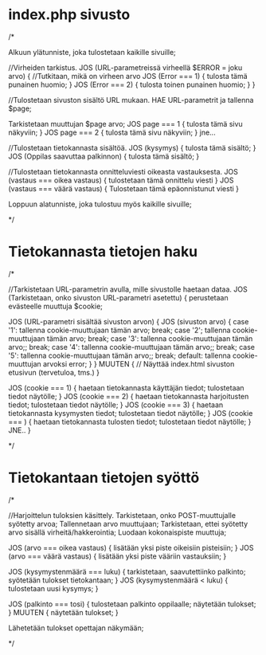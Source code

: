 # index.php sivusto
/*

Alkuun ylätunniste, joka tulostetaan kaikille sivuille;


//Virheiden tarkistus.
JOS (URL-parametreissä virheellä $ERROR = joku arvo) {
  //Tutkitaan, mikä on virheen arvo
  JOS (Error === 1) {
    tulosta tämä punainen huomio;
  }
  JOS (Error === 2) {
    tulosta toinen punainen huomio;
  }
}


//Tulostetaan sivuston sisältö URL mukaan.
HAE URL-parametrit ja tallenna $page;

Tarkistetaan muuttujan $page arvo;
JOS page === 1 {
  tulosta tämä sivu näkyviin;
} 
JOS page === 2 {
  tulosta tämä sivu näkyviin;
}
 jne...


//Tulostetaan tietokannasta sisältöä.
JOS (kysymys) {
  tulosta tämä sisältö;
}
JOS (Oppilas saavuttaa palkinnon) {
  tulosta tämä sisältö;
}


//Tulostetaan tietokannasta onnitteluviesti oikeasta vastauksesta.
JOS (vastaus === oikea vastaus) {
  tulostetaan tämä onnittelu viesti
}
JOS (vastaus === väärä vastaus) {
  Tulostetaan tämä epäonnistunut viesti
}


Loppuun alatunniste, joka tulostuu myös kaikille sivuille;

*/

# Tietokannasta tietojen haku
/*

//Tarkistetaan URL-parametrin avulla, mille sivustolle haetaan dataa.
JOS (Tarkistetaan, onko sivuston URL-parametri asetettu) {
  perustetaan evästeelle muuttuja $cookie;

  JOS (URL-parametri sisältää sivuston arvon) {
      JOS (sivuston arvo) {
        case '1':
            tallenna cookie-muuttujaan tämän arvo;
            break;
        case '2';
            tallenna cookie-muuttujaan tämän arvo;
            break;
        case '3':
            tallenna cookie-muuttujaan tämän arvo;;
            break;
        case '4':
            tallenna cookie-muuttujaan tämän arvo;;
            break;
        case '5':
            tallenna cookie-muuttujaan tämän arvo;;
            break;
        default:
            tallenna cookie-muuttujan arvoksi error;
      }
  } MUUTEN {
    // Näyttää index.html sivuston etusivun (tervetuloa, tms.)
  }


  JOS (cookie === 1) {
    haetaan tietokannasta käyttäjän tiedot;
    tulostetaan tiedot näytölle;
  } 
  JOS (cookie === 2) {
    haetaan tietokannasta harjoitusten tiedot;
    tulostetaan tiedot näytölle;
  }
  JOS (cookie === 3) {
    haetaan tietokannasta kysymysten tiedot;
    tulostetaan tiedot näytölle;
  }
  JOS (cookie === ) {
    haetaan tietokannasta tulosten tiedot;
    tulostetaan tiedot näytölle;
  }
  JNE..
}

*/

# Tietokantaan tietojen syöttö
/*

//Harjoittelun tuloksien käsittely.
Tarkistetaan, onko POST-muuttujalle syötetty arvoa;
Tallennetaan arvo muuttujaan;
Tarkistetaan, ettei syötetty arvo sisällä virheitä/hakkerointia;
Luodaan kokonaispiste muuttuja;

JOS (arvo === oikea vastaus) {
  lisätään yksi piste oikeisiin pisteisiin;
}
JOS (arvo === väärä vastaus) {
  lisätään yksi piste vääriin vastauksiin;
}

JOS (kysymystenmäärä === luku) {
  tarkistetaan, saavutettiinko palkinto;
  syötetään tulokset tietokantaan;
}
JOS (kysymystenmäärä < luku) {
  tulostetaan uusi kysymys;
}


JOS (palkinto === tosi) {
  tulostetaan palkinto oppilaalle;
  näytetään tulokset;
}
MUUTEN {
  näytetään tulokset;
}

Lähetetään tulokset opettajan näkymään;

*/


